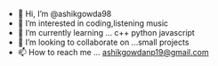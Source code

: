 - 👋 Hi, I’m @ashikgowda98
- 👀 I’m interested in coding,listening music
- 🌱 I’m currently learning ... c++ python javascript 
- 💞️ I’m looking to collaborate on ...small projects
- 📫 How to reach me ... ashikgowdanp19@gmail.com

<!---
ashikgowda98/ashikgowda98 is a ✨ special ✨ repository because its `README.md` (this file) appears on your GitHub profile.
You can click the Preview link to take a look at your changes.
--->
